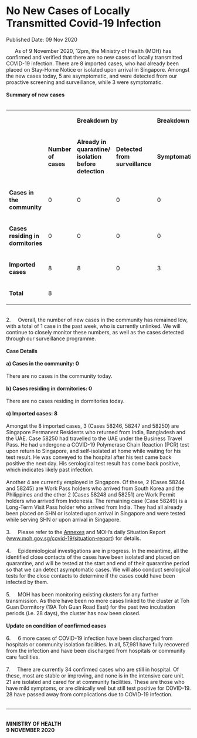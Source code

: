 <html>
    <meta http-equiv="Content-Type" content="text/html; charset=utf-8"/>
    <meta charset="utf-8"/>
    <title> No New Cases of Locally Transmitted Covid-19 Infection</title>
    <body><h1> No New Cases of Locally Transmitted Covid-19 Infection</h1>
    <p>Published Date: 09 Nov 2020</p> &nbsp; &nbsp; &nbsp; As of 9 November 2020, 12pm, the Ministry of Health (MOH) has confirmed and verified that there are no new cases of locally transmitted COVID-19 infection. There are 8 imported cases, who had already been placed on Stay-Home Notice or isolated upon arrival in Singapore. Amongst the new cases today, 5 are asymptomatic, and were detected from our proactive screening and surveillance, while 3 were symptomatic.&nbsp;&nbsp;<br><br><strong>Summary of new cases</strong><div><br><div dir="ltr" align="left"><table><colgroup><col width="129"><col width="60"><col width="16"><col width="96"><col width="96"><col width="16"><col width="96"><col width="96"></colgroup><tbody><tr><td><strong><br></strong></td><td><strong><br></strong></td><td colspan="2"><p dir="ltr"><strong>Breakdown by</strong></p></td><td colspan="2"><p dir="ltr"><strong>Breakdown by</strong></p></td></tr><tr><td><strong><br></strong></td><td><p dir="ltr"><strong>Number of cases</strong></p></td><td><p dir="ltr"><strong>Already in quarantine/ isolation before detection</strong></p></td><td><p dir="ltr"><strong>Detected from surveillance</strong></p></td><td><p dir="ltr"><strong>Symptomatic</strong></p></td><td><p dir="ltr"><strong>Asymptomatic</strong></p></td></tr><tr><td><p dir="ltr"><strong>Cases in the community</strong></p></td><td><p dir="ltr">0</p></td><td><p dir="ltr">0</p></td><td><p dir="ltr">0</p></td><td><p dir="ltr">0</p></td><td><p dir="ltr">0</p></td></tr><tr><td><p dir="ltr"><strong>Cases residing in dormitories</strong></p></td><td><p dir="ltr">0</p></td><td><p dir="ltr">0</p></td><td><p dir="ltr">0</p></td><td><p dir="ltr">0</p></td><td><p dir="ltr">0</p></td></tr><tr><td><p dir="ltr"><strong>Imported cases</strong></p></td><td><p dir="ltr">8</p></td><td><p dir="ltr">8</p></td><td><p dir="ltr">0</p></td><td><p dir="ltr">3</p></td><td><p dir="ltr">5</p></td></tr><tr><td><p dir="ltr"><strong>Total</strong></p></td><td><p dir="ltr">8</p></td><td><br></td><td><br></td><td><br></td><td><br></td></tr></tbody></table></div><br>2.&nbsp; &nbsp; &nbsp;Overall, the number of new cases in the community has remained low, with a total of 1 case in the past week, who is currently unlinked. We will continue to closely monitor these numbers, as well as the cases detected through our surveillance programme.<br><br><strong>Case Details</strong><br><br><strong>a) Cases in the community: 0</strong><br><br>There are no cases in the community today.&nbsp;<br><br><strong>b) Cases residing in dormitories: 0</strong><br><br>There are no cases residing in dormitories today.&nbsp;<br><br><strong>c) Imported cases: 8</strong><br><br>Amongst the 8 imported cases, 3 (Cases 58246, 58247 and 58250) are Singapore Permanent Residents who returned from India, Bangladesh and the UAE. Case 58250 had travelled to the UAE under the Business Travel Pass. He had undergone a COVID-19 Polymerase Chain Reaction (PCR) test upon return to Singapore, and self-isolated at home while waiting for his test result. He was conveyed to the hospital after his test came back positive the next day. His serological test result has come back positive, which indicates likely past infection.<br><br>Another 4 are currently employed in Singapore. Of these, 2 (Cases 58244 and 58245) are Work Pass holders who arrived from South Korea and the Philippines and the other 2 (Cases 58248 and 58251) are Work Permit holders who arrived from Indonesia. The remaining case (Case 58249) is a Long-Term Visit Pass holder who arrived from India. They had all already been placed on SHN or isolated upon arrival in Singapore and were tested while serving SHN or upon arrival in Singapore.&nbsp;<br><br>3.&nbsp; &nbsp; &nbsp;Please refer to the <a href="/docs/librariesprovider5/default-document-library/annexes.pdf?sfvrsn=58d01854_0" title="Annexes">Annexes</a>&nbsp;and MOH’s daily Situation Report (<a href="https://www.moh.gov.sg/covid-19/situation-report" title="" class="" target="">www.moh.gov.sg/covid-19/situation-report</a>) for details.&nbsp;<br><br>4.&nbsp; &nbsp; &nbsp;Epidemiological investigations are in progress. In the meantime, all the identified close contacts of the cases have been isolated and placed on quarantine, and will be tested at the start and end of their quarantine period so that we can detect asymptomatic cases. We will also conduct serological tests for the close contacts to determine if the cases could have been infected by them.&nbsp;<br><br>5.&nbsp; &nbsp; &nbsp;MOH has been monitoring existing clusters for any further transmission. As there have been no more cases linked to the cluster at Toh Guan Dormitory (19A Toh Guan Road East) for the past two incubation periods (i.e. 28 days), the cluster has now been closed.<br><br><strong>Update on condition of confirmed cases</strong><br><br>6.&nbsp; &nbsp; &nbsp;6 more cases of COVID-19 infection have been discharged from hospitals or community isolation facilities. In all, 57,981 have fully recovered from the infection and have been discharged from hospitals or community care facilities.&nbsp;<br><br>7.&nbsp; &nbsp; &nbsp;There are currently 34 confirmed cases who are still in hospital. Of these, most are stable or improving, and none is in the intensive care unit. 21 are isolated and cared for at community facilities. These are those who have mild symptoms, or are clinically well but still test positive for COVID-19. 28 have passed away from complications due to COVID-19 infection.&nbsp;<br><br><hr><br><strong>MINISTRY OF HEALTH<br>9 NOVEMBER 2020</strong><br>&nbsp;<br><div><br></div><br></div></body>
</html>